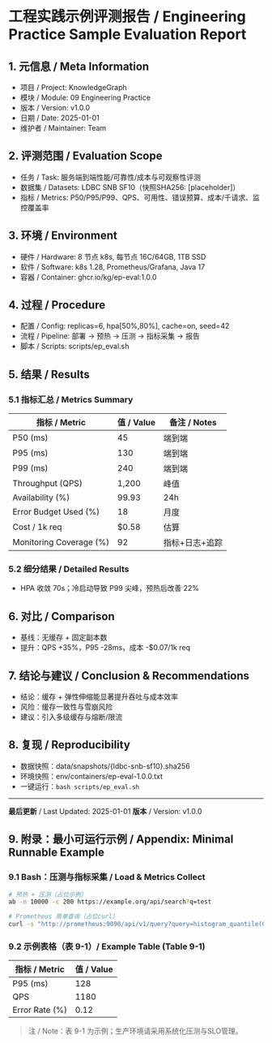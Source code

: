 # 工程实践示例评测报告 / Engineering Practice Sample Evaluation Report

## 1. 元信息 / Meta Information

- 项目 / Project: KnowledgeGraph
- 模块 / Module: 09 Engineering Practice
- 版本 / Version: v1.0.0
- 日期 / Date: 2025-01-01
- 维护者 / Maintainer: Team

## 2. 评测范围 / Evaluation Scope

- 任务 / Task: 服务端到端性能/可靠性/成本与可观察性评测
- 数据集 / Datasets: LDBC SNB SF10（快照SHA256: [placeholder]）
- 指标 / Metrics: P50/P95/P99、QPS、可用性、错误预算、成本/千请求、监控覆盖率

## 3. 环境 / Environment

- 硬件 / Hardware: 8 节点 k8s, 每节点 16C/64GB, 1TB SSD
- 软件 / Software: k8s 1.28, Prometheus/Grafana, Java 17
- 容器 / Container: ghcr.io/kg/ep-eval:1.0.0

## 4. 过程 / Procedure

- 配置 / Config: replicas=6, hpa[50%,80%], cache=on, seed=42
- 流程 / Pipeline: 部署 → 预热 → 压测 → 指标采集 → 报告
- 脚本 / Scripts: scripts/ep_eval.sh

## 5. 结果 / Results

### 5.1 指标汇总 / Metrics Summary

| 指标 / Metric | 值 / Value | 备注 / Notes |
|---------------|-----------|--------------|
| P50 (ms) | 45 | 端到端 |
| P95 (ms) | 130 | 端到端 |
| P99 (ms) | 240 | 端到端 |
| Throughput (QPS) | 1,200 | 峰值 |
| Availability (%) | 99.93 | 24h |
| Error Budget Used (%) | 18 | 月度 |
| Cost / 1k req | $0.58 | 估算 |
| Monitoring Coverage (%) | 92 | 指标+日志+追踪 |

### 5.2 细分结果 / Detailed Results

- HPA 收敛 70s；冷启动导致 P99 尖峰，预热后改善 22%

## 6. 对比 / Comparison

- 基线：无缓存 + 固定副本数
- 提升：QPS +35%，P95 -28ms，成本 -$0.07/1k req

## 7. 结论与建议 / Conclusion & Recommendations

- 结论：缓存 + 弹性伸缩能显著提升吞吐与成本效率
- 风险：缓存一致性与雪崩风险
- 建议：引入多级缓存与熔断/限流

## 8. 复现 / Reproducibility

- 数据快照：data/snapshots/{ldbc-snb-sf10}.sha256
- 环境快照：env/containers/ep-eval-1.0.0.txt
- 一键运行：`bash scripts/ep_eval.sh`

---

**最后更新** / Last Updated: 2025-01-01
**版本** / Version: v1.0.0

## 9. 附录：最小可运行示例 / Appendix: Minimal Runnable Example

### 9.1 Bash：压测与指标采集 / Load & Metrics Collect

```bash
# 预热 + 压测（占位示例）
ab -n 10000 -c 200 https://example.org/api/search?q=test

# Prometheus 简单查询（占位curl）
curl -s "http://prometheus:9090/api/v1/query?query=histogram_quantile(0.95,sum(rate(http_request_duration_seconds_bucket[5m])) by (le))"
```

### 9.2 示例表格（表 9-1）/ Example Table (Table 9-1)

| 指标 / Metric | 值 / Value |
|---------------|-----------|
| P95 (ms) | 128 |
| QPS | 1180 |
| Error Rate (%) | 0.12 |

> 注 / Note：表 9-1 为示例；生产环境请采用系统化压测与SLO管理。
